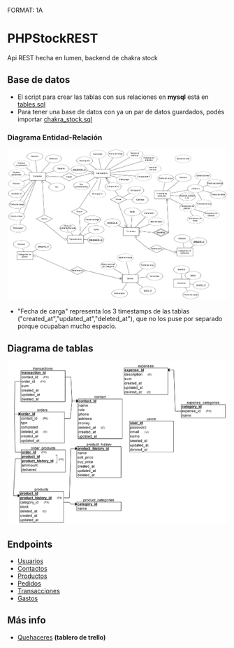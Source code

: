 FORMAT: 1A

# PHPStockREST

Api REST hecha en lumen, backend de chakra stock

## Base de datos
- El script para crear las tablas con sus relaciones en **mysql** está en [tables.sql](tables.sql)
- Para tener una base de datos con ya un par de datos guardados, podés importar [chakra_stock.sql](chakra_stock.sql)

### Diagrama Entidad-Relación
![Esquema ERD](docs/img/erd.png "Diagrama Entidad-Relación")
- "Fecha de carga" representa los 3 timestamps de las tablas ("created_at","updated_at","deleted_at"), que no los puse por separado porque ocupaban mucho espacio.

## Diagrama de tablas
![Tablas](docs/img/rel.png "Diagrama de tablas")

## Endpoints

- [Usuarios](docs/api/users.md)
- [Contactos](docs/api/contacts.md)
- [Productos](docs/api/products.md)
- [Pedidos](docs/api/orders.md)
- [Transacciones](docs/api/transactions.md)
- [Gastos](docs/api/expenses.md)


## Más info

- [Quehaceres](https://trello.com/b/PnLwPmH8/app-de-stock) **(tablero de trello)**